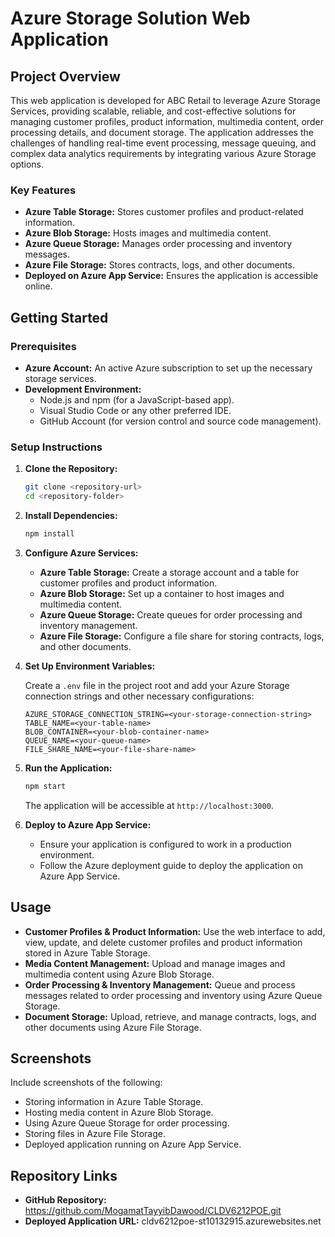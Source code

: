 
# Azure Storage Solution Web Application

## Project Overview

This web application is developed for ABC Retail to leverage Azure Storage Services, providing scalable, reliable, and cost-effective solutions for managing customer profiles, product information, multimedia content, order processing details, and document storage. The application addresses the challenges of handling real-time event processing, message queuing, and complex data analytics requirements by integrating various Azure Storage options.

### Key Features

- **Azure Table Storage:** Stores customer profiles and product-related information.
- **Azure Blob Storage:** Hosts images and multimedia content.
- **Azure Queue Storage:** Manages order processing and inventory messages.
- **Azure File Storage:** Stores contracts, logs, and other documents.
- **Deployed on Azure App Service:** Ensures the application is accessible online.

## Getting Started

### Prerequisites

- **Azure Account:** An active Azure subscription to set up the necessary storage services.
- **Development Environment:** 
  - Node.js and npm (for a JavaScript-based app).
  - Visual Studio Code or any other preferred IDE.
  - GitHub Account (for version control and source code management).

### Setup Instructions

1. **Clone the Repository:**

   ```bash
   git clone <repository-url>
   cd <repository-folder>
   ```

2. **Install Dependencies:**

   ```bash
   npm install
   ```

3. **Configure Azure Services:**

   - **Azure Table Storage:** Create a storage account and a table for customer profiles and product information.
   - **Azure Blob Storage:** Set up a container to host images and multimedia content.
   - **Azure Queue Storage:** Create queues for order processing and inventory management.
   - **Azure File Storage:** Configure a file share for storing contracts, logs, and other documents.

4. **Set Up Environment Variables:**

   Create a `.env` file in the project root and add your Azure Storage connection strings and other necessary configurations:

   ```env
   AZURE_STORAGE_CONNECTION_STRING=<your-storage-connection-string>
   TABLE_NAME=<your-table-name>
   BLOB_CONTAINER=<your-blob-container-name>
   QUEUE_NAME=<your-queue-name>
   FILE_SHARE_NAME=<your-file-share-name>
   ```

5. **Run the Application:**

   ```bash
   npm start
   ```

   The application will be accessible at `http://localhost:3000`.

6. **Deploy to Azure App Service:**

   - Ensure your application is configured to work in a production environment.
   - Follow the Azure deployment guide to deploy the application on Azure App Service.

## Usage

- **Customer Profiles & Product Information:** Use the web interface to add, view, update, and delete customer profiles and product information stored in Azure Table Storage.
- **Media Content Management:** Upload and manage images and multimedia content using Azure Blob Storage.
- **Order Processing & Inventory Management:** Queue and process messages related to order processing and inventory using Azure Queue Storage.
- **Document Storage:** Upload, retrieve, and manage contracts, logs, and other documents using Azure File Storage.

## Screenshots

Include screenshots of the following:
- Storing information in Azure Table Storage.
- Hosting media content in Azure Blob Storage.
- Using Azure Queue Storage for order processing.
- Storing files in Azure File Storage.
- Deployed application running on Azure App Service.

## Repository Links

- **GitHub Repository:** https://github.com/MogamatTayyibDawood/CLDV6212POE.git
- **Deployed Application URL:** cldv6212poe-st10132915.azurewebsites.net

